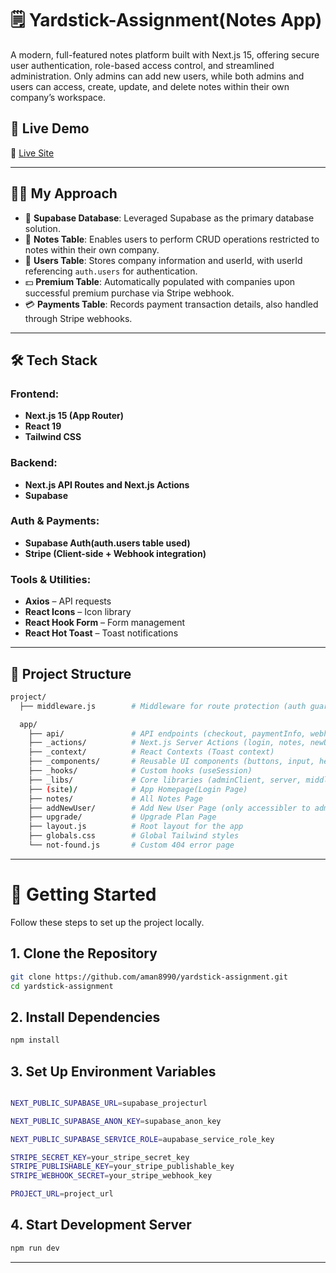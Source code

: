# 🗒️ Yardstick-Assignment(Notes App)

A modern, full-featured notes platform built with Next.js 15, offering secure user authentication, role-based access control, and streamlined administration. Only admins can add new users, while both admins and users can access, create, update, and delete notes within their own company’s workspace.

## 🚀 Live Demo

🔗 [Live Site](https://yardstick-assignment-tau.vercel.app/)

---

## ✋🏽 My Approach  

- 📅 **Supabase Database**: Leveraged Supabase as the primary database solution.  
- 📝 **Notes Table**: Enables users to perform CRUD operations restricted to notes within their own company.  
- 👥 **Users Table**: Stores company information and userId, with userId referencing `auth.users` for authentication.  
- 💵 **Premium Table**: Automatically populated with companies upon successful premium purchase via Stripe webhook.  
- 💳 **Payments Table**: Records payment transaction details, also handled through Stripe webhooks.

---

## 🛠️ Tech Stack

### Frontend:
- **Next.js 15 (App Router)**
- **React 19**
- **Tailwind CSS**

### Backend:
- **Next.js API Routes and Next.js Actions**
- **Supabase**

### Auth & Payments:
- **Supabase Auth(auth.users table used)**
- **Stripe (Client-side + Webhook integration)**

### Tools & Utilities:
- **Axios** – API requests    
- **React Icons** – Icon library  
- **React Hook Form** – Form management  
- **React Hot Toast** – Toast notifications

---

## 📂 Project Structure

```bash
project/
  ├── middleware.js        # Middleware for route protection (auth guard)

  app/
    ├── api/               # API endpoints (checkout, paymentInfo, webhook etc.)
    ├── _actions/          # Next.js Server Actions (login, notes, newUser, createPremium etc.)
    ├── _context/          # React Contexts (Toast context)
    ├── _components/       # Reusable UI components (buttons, input, header etc.)
    ├── _hooks/            # Custom hooks (useSession)
    ├── _libs/             # Core libraries (adminClient, server, middleware etc.)
    ├── (site)/            # App Homepage(Login Page)
    ├── notes/             # All Notes Page
    ├── addNewUser/        # Add New User Page (only accessibler to admins from resp. company)
    ├── upgrade/           # Upgrade Plan Page 
    ├── layout.js          # Root layout for the app
    ├── globals.css        # Global Tailwind styles
    └── not-found.js       # Custom 404 error page
```

---


# 🧪 Getting Started

Follow these steps to set up the project locally.

## 1. Clone the Repository

```bash
git clone https://github.com/aman8990/yardstick-assignment.git
cd yardstick-assignment
```

## 2. Install Dependencies

```bash
npm install
```

## 3. Set Up Environment Variables

```bash

NEXT_PUBLIC_SUPABASE_URL=supabase_projecturl

NEXT_PUBLIC_SUPABASE_ANON_KEY=supabase_anon_key

NEXT_PUBLIC_SUPABASE_SERVICE_ROLE=aupabase_service_role_key

STRIPE_SECRET_KEY=your_stripe_secret_key
STRIPE_PUBLISHABLE_KEY=your_stripe_publishable_key
STRIPE_WEBHOOK_SECRET=your_stripe_webhook_key

PROJECT_URL=project_url

```

## 4. Start Development Server

```bash
npm run dev
```

---
